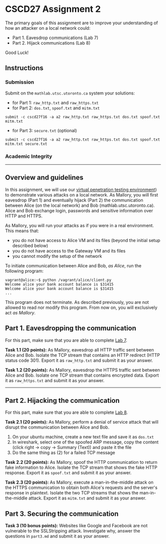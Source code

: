 
# CSCD27 Assignment 2

The primary goals of this assignment are to improve your understanding of how an attacker on a local network could:

- Part 1. Eavesdrop communications (Lab 7)
- Part 2. Hijack communications (Lab 8)

Good Luck!

## Instructions

### Submission

Submit on the `mathlab.utsc.utoronto.ca` system your solutions:

- for Part 1: `raw_http.txt` and `raw_https.txt`
- for Part 2: `dos.txt`, `spoof.txt` and `mitm.txt`

```shell
submit -c cscd27f16 -a a2 raw_http.txt raw_https.txt dos.txt spoof.txt mitm.txt
```

- for Part 3: `secure.txt` (optional)

```shell
submit -c cscd27f16 -a a2 raw_http.txt raw_https.txt dos.txt spoof.txt mitm.txt secure.txt
```

### Academic Integrity

___

## Overview and guidelines

In this assignment, we will use our [virtual penetration testing environment](https://github.com/ThierrySans/CSCD27-F16/blob/master/assignments/02/VAGRANT.md)) to demonstrate various attacks on a local network. As Mallory, you will first eavesdrop (Part 1) and eventually hijack (Part 2) the communication between Alice (on the local network) and Bob (mathlab.utsc.utoronto.ca). Alice and Bob exchange login, passwords and sensitive information over HTTP and HTTPS.

As Mallory, you will run your attacks as if you were in a real environment. This means that:

- you do not have access to Alice VM and its files (beyond the initial setup described below)
- you do not have access to the Gateway VM and its files
- you cannot modify the setup of the network

To initiate communication between Alice and Bob, *as Alice*, run the following program:

```shell
vagrant@alice:~$ python /vagrant/alice/client.py
Welcome alice your bank account balance is $31415
Welcome alice your bank account balance is $31415
...
```

This program does not terminate. As described previously, you are not allowed to read nor modify this program. From now on, you will exclusively act *as Mallory*.

## Part 1. Eavesdropping the communication

For this part, make sure that you are able to complete [Lab 7](https://github.com/ThierrySans/CSCD27-F16/tree/master/labs/07).

**Task 1.1 (20 points):** As Mallory, eavesdrop all HTTP traffic sent between Alice and Bob. Isolate the TCP stream that contains an HTTP redirect (HTTP status code 301). Export it as `raw_http.txt` and submit it as your answer.

**Task 1.2 (20 points):** As Mallory, eavesdrop the HTTPS traffic sent between Alice and Bob. Isolate one TCP stream that contains encrypted data. Export it as `raw_https.txt` and submit it as your answer.

___

## Part 2. Hijacking the communication

For this part, make sure that you are able to complete [Lab 8](https://github.com/ThierrySans/CSCD27-F16/tree/master/labs/08).

**Task 2.1 (20 points):** As Mallory, perform a denial of service attack that will disrupt the communication between Alice and Bob.

1. On your ubuntu machine, create a new text file and save it as `dos.txt`
2. In wireshark, select one of the spoofed ARP message, copy the content (click right -> copy -> Summary (Text)) and paste it the file
3. Do the same thing as (2) for a failed TCP message

**Task 2.2 (20 points):** As Mallory, spoof the HTTP communication to return fake information to Alice. Isolate the TCP stream that shows the fake HTTP response. Export it as `spoof.txt` and submit it as your answer.

**Task 2.3 (20 points):** As Mallory, execute a man-in-the-middle attack on the HTTPS communication to obtain both Alice's requests and the server's response in plaintext. Isolate the two TCP streams that shows the man-in-the-middle attack. Export it as `mitm.txt` and submit it as your answer.

## Part 3. Securing the communication

**Task 3 (10 bonus points):** Websites like Google and Facebook are not vulnerable to the SSLStripping attack. Investigate why, answer the questions in `part3.md` and submit it as your answer.


